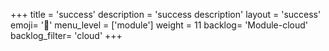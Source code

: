 +++
title = 'success'
description = 'success description'
layout = 'success'
emoji= '📝'
menu_level = ['module']
weight = 11
backlog= 'Module-cloud'
backlog_filter= 'cloud'
+++


